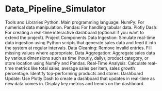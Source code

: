 # Data_Pipeline_Simulator

Tools and Libraries
Python: Main programming language.
NumPy: For numerical data manipulation.
Pandas: For handling tabular data.
Plotly Dash: For creating a real-time interactive dashboard (optional if you want to extend the project).
Project Components
Data Ingestion:
Simulate real-time data ingestion using Python scripts that generate sales data and feed it into the system at regular intervals.
Data Cleaning:
Remove invalid entries.
Fill missing values where appropriate.
Data Aggregation:
Aggregate sales data by various dimensions such as time (hourly, daily), product category, or store location using NumPy and Pandas.
Real-Time Analysis:
Calculate real-time metrics like total sales, average sales per item, sales growth percentage.
Identify top-performing products and stores.
Dashboard Update:
Use Plotly Dash to create a dashboard that updates in real-time as new data comes in.
Display key metrics and trends on the dashboard.
